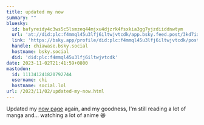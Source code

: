 ```yaml
---
title: updated my now
summary: ""
bluesky:
  id: bafyreidy4c3ws5c5lsmzeq44mjxu4djzrk4fsxkia3gg7yjzdiiddnwtym
  url: 'at://did:plc:f4mmql45u3lfj6iltwjvtcdk/app.bsky.feed.post/3kd7iat4jzv2p'
  link: 'https://bsky.app/profile/did:plc:f4mmql45u3lfj6iltwjvtcdk/post/3kd7iat4jzv2p'
  handle: chiawase.bsky.social
  hostname: bsky.social
  did: 'did:plc:f4mmql45u3lfj6iltwjvtcdk'
date: 2023-11-02T21:41:59+0800
mastodon:
  id: 111341241820792744
  username: chi
  hostname: social.lol
url: /2023/11/02/updated-my-now.html
---
```


Updated my [now page](https://chi.omg.lol/now) again, and my goodness, I'm still reading a lot of manga and... watching a lot of anime 😆
